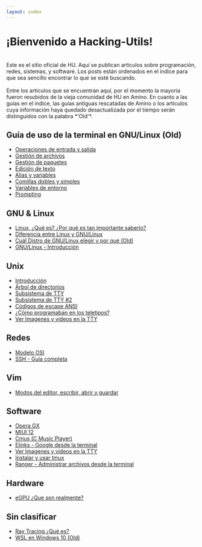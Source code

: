 ```yaml
---
layout: index
---
```

# ¡Bienvenido a Hacking-Utils!
<br>
Este es el sitio oficial de HU. Aquí se publican articulos sobre programación, redes, sistemas, y software. Los posts están ordenados en el índice para que sea sencillo encontrar lo que se esté buscando.
<br>
<br>
Entre los articulos que se encuentran aquí, por el momento la mayoría fueron resubidos de la vieja comunidad de HU en Amino. En cuanto a las guías en el índice, las guías antiguas rescatadas de Amino o los articulos cuya información haya quedado desactualizada por el tiempo serán distinguidos con la palabra *'Old'*.

## Guía de uso de la terminal en GNU/Linux (Old)
- [Operaciones de entrada y salida](term1.html)
- [Gestión de archivos](term2.html)
- [Gestión de paquetes](term3.html)
- [Edición de texto](term4.html)
- [Alias y variables](term5.html)
- [Comillas dobles y simples](term6.html)
- [Variables de entorno](term7.html)
- [Prompting](term8.html)

## GNU & Linux
- [Linux, ¿Qué es? ¿Por qué es tan importante saberlo?](linux1.html)
- [Diferencia entre Linux y GNU/Linux](linux2.html)
- [Cuál Distro de GNU/Linux elegir y por qué (Old)](linux3.html)
- [GNU/Linux - Introducción](linux4.html)

## Unix
- [Introducción](unix1.html)
- [Árbol de directorios](unix2.html)
- [Subsistema de TTY](unix3.html)
- [Subsistema de TTY #2](unix4.html)
- [Códigos de escape ANSI](unix5.html)
- [¿Cómo programaban en los teletipos?](unix6.html)
- [Ver Imagenes y videos en la TTY](unix7.html)

## Redes
- [Modelo OSI](Modelo-OSI.html)
- [SSH - Guía completa](ssh-guia.html)

## Vim
- [Modos del editor, escribir, abrir y guardar](vim1.html)

## Software
- [Opera GX](Opera-GX.html)
- [MIUI 12](MIUI-12.html)
- [Cmus (C Music Player)](cmus.md)
- [Elinks - Google desde la terminal](elinks.md)
- [Ver Imagenes y videos en la TTY](mediatty.html)
- [Instalar y usar tmux](tmux.md)
- [Ranger - Administrar archivos desde la terminal](ranger.html)

## Hardware
- [eGPU ¿Que son realmente?](eGPU-¿Que-son-realmente%3F.html)

## Sin clasificar
- [Ray Tracing ¿Qué es?](Ray-Tracing-¿Que-es%3F.html)
- [WSL en Windows 10 (Old)](wsl1.html)
